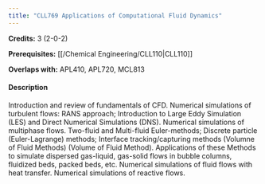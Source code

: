```yaml
---
title: "CLL769 Applications of Computational Fluid Dynamics"
---
```

**Credits:** 3 (2-0-2)

**Prerequisites:** [[/Chemical Engineering/CLL110|CLL110]]

**Overlaps with:** APL410, APL720, MCL813

#### Description
Introduction and review of fundamentals of CFD. Numerical simulations of turbulent flows: RANS approach; Introduction to Large Eddy Simulation (LES) and Direct Numerical Simulations (DNS). Numerical simulations of multiphase flows. Two-fluid and Multi-fluid Euler-methods; Discrete particle (Euler-Lagrange) methods; Interface tracking/capturing methods (Volumne of Fluid Methods) (Volume of Fluid Method). Applications of these Methods to simulate dispersed gas-liquid, gas-solid flows in bubble columns, fluidized beds, packed beds, etc. Numerical simulations of fluid flows with heat transfer. Numerical simulations of reactive flows.